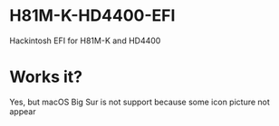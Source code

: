 # H81M-K-HD4400-EFI
Hackintosh EFI for H81M-K and HD4400

# Works it?
Yes, but macOS Big Sur is not support because some icon picture not appear
